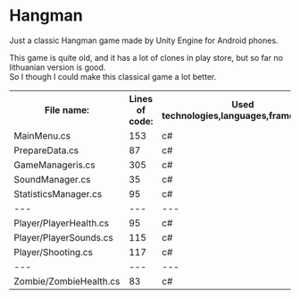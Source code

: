 # Hangman
Just a classic Hangman game made by Unity Engine for Android phones.

This game is quite old, and it has a lot of clones in play store, but so far no lithuanian version is good.<br>
So I though I could make this classical game a lot better.

<table style="width:100%">
  <tr>
    <th>File name:</th>
    <th>Lines of code:</th> 
    <th>Used technologies,languages,frameworks:</th>
  </tr>
  <tr>
    <td>MainMenu.cs</td>
    <td>153</td> 
    <td>c#</td>
  </tr>
   <tr>
    <td>PrepareData.cs</td>
    <td>87</td> 
    <td>c#</td>
  </tr> 
  <tr>
    <td>GameManageris.cs</td>
    <td>305</td> 
    <td>c#</td>
  </tr>  
  <tr>
    <td>SoundManager.cs</td>
    <td>35</td> 
    <td>c#</td>
  </tr>
  <tr>
    <td>StatisticsManager.cs</td>
    <td>95</td> 
    <td>c#</td>
  </tr>
   <tr>
    <td>---</td>
    <td>---</td> 
    <td>---</td>
  </tr>  
   <tr>
    <td>Player/PlayerHealth.cs</td>
    <td>95</td> 
    <td>c#</td>
  </tr>   
    <tr>
    <td>Player/PlayerSounds.cs</td>
    <td>115</td> 
    <td>c#</td>
  </tr>    
   <tr>
    <td>Player/Shooting.cs</td>
    <td>117</td> 
    <td>c#</td>
  </tr>     
     <tr>
    <td>---</td>
    <td>---</td> 
    <td>---</td>
  </tr>  
   <tr>
    <td>Zombie/ZombieHealth.cs</td>
    <td>83</td> 
    <td>c#</td>
  </tr>      
</table>
